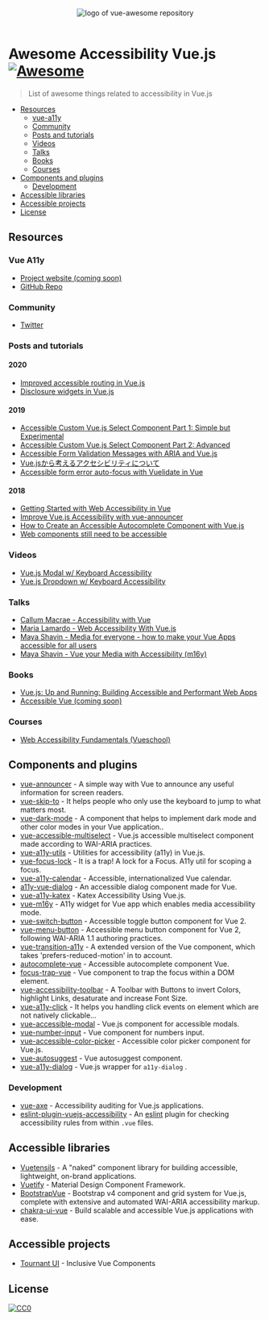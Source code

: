 <p align="center">
  <br>
  <img src="https://avatars0.githubusercontent.com/u/38933658?s=200&v=4" alt="logo of vue-awesome repository">
  <br>
  <br>
</p>

# Awesome Accessibility Vue.js [![Awesome](https://cdn.rawgit.com/sindresorhus/awesome/d7305f38d29fed78fa85652e3a63e154dd8e8829/media/badge.svg)](https://github.com/sindresorhus/awesome)

> List of awesome things related to accessibility in Vue.js

- [Resources](#resources)
  - [vue-a11y](#vue-a11y)
  - [Community](#community)
  - [Posts and tutorials](#posts-and-tutorials)
  - [Videos](#videos)
  - [Talks](#talks)
  - [Books](#books)
  - [Courses](#courses)
- [Components and plugins](#components-and-plugins)
  - [Development](#development)
- [Accessible libraries](#accessible-libraries)
- [Accessible projects](#accessible-projects)
- [License](#license)

## Resources

### Vue A11y
- [Project website (coming soon)](https://vue-a11y.com/)
- [GitHub Repo](https://github.com/vue-a11y)

### Community
- [Twitter](https://twitter.com/vue_a11y)

### Posts and tutorials

#### 2020
- [Improved accessible routing in Vue.js](https://marcus.io/blog/improved-accessible-routing-vuejs)
- [Disclosure widgets in Vue.js](https://marcus.io/blog/disclosure-widget-vuejs)

#### 2019
- [Accessible Custom Vue.js Select Component Part 1: Simple but Experimental](https://markus.oberlehner.net/blog/accessible-custom-vue-form-select-component-simple-but-experimental/)
- [Accessible Custom Vue.js Select Component Part 2: Advanced](https://markus.oberlehner.net/blog/accessible-custom-vue-form-select-component-simple-but-advanced/)
- [Accessible Form Validation Messages with ARIA and Vue.js](https://vuejsdevelopers.com/2019/05/13/accessibility-validation-aria-vuejs/)
- [Vue.jsから考えるアクセシビリティについて](https://yamanoku.net/vue-a11y/)
- [Accessible form error auto-focus with Vuelidate in Vue](https://dev.to/marinamosti/accessible-form-error-auto-focus-with-vuelidate-in-vue-4cok)

#### 2018
- [Getting Started with Web Accessibility in Vue](https://medium.com/@emilymears/getting-started-with-web-accessibility-in-vue-17e2c4ea0842)
- [Improve Vue.js Accessibility with vue-announcer](https://alligator.io/vuejs/vuejs-accessible-announcements/)
- [How to Create an Accessible Autocomplete Component with Vue.js](https://alligator.io/vuejs/vue-a11y-autocomplete/)
- [Web components still need to be accessible](https://www.24a11y.com/2018/web-components-still-need-to-be-accessible/)

### Videos
- [Vue.js Modal w/ Keyboard Accessibility](https://www.youtube.com/watch?v=qYrpSvWdYKQ)
- [Vue.js Dropdown w/ Keyboard Accessibility](https://www.youtube.com/watch?v=SGVSvi1OxE8)

### Talks
- [Callum Macrae - Accessibility with Vue](https://www.youtube.com/watch?v=1Rvg_XkFH8Q)
- [Maria Lamardo - Web Accessibility With Vue.js](https://www.youtube.com/watch?v=mHubDB6DIfE)
- [Maya Shavin - Media for everyone - how to make your Vue Apps accessible for all users](https://www.youtube.com/watch?v=3hWTC5h0uAw)
- [Maya Shavin - Vue your Media with Accessibility (m16y)](https://www.youtube.com/watch?v=7YRTDaP3nMw)

### Books
- [Vue.js: Up and Running: Building Accessible and Performant Web Apps](https://www.amazon.com/Vue-js-Running-Building-Accessible-Performant-ebook/dp/B07B1N6GVC)
- [Accessible Vue (coming soon)](https://marcus.io/blog/change-of-ebook-plans)

### Courses
- [Web Accessibility Fundamentals (Vueschool)](https://vueschool.io/courses/web-accessibility-fundamentals)

## Components and plugins
- [vue-announcer](https://github.com/vue-a11y/vue-announcer) - A simple way with Vue to announce any useful information for screen readers.
- [vue-skip-to](https://github.com/vue-a11y/vue-skip-to) -  It helps people who only use the keyboard to jump to what matters most.
- [vue-dark-mode](https://github.com/vue-a11y/vue-dark-mode) -  A component that helps to implement dark mode and other color modes in your Vue application..
- [vue-accessible-multiselect](https://github.com/vue-a11y/vue-accessible-multiselect) - Vue.js accessible multiselect component made according to WAI-ARIA practices.
- [vue-a11y-utils](https://github.com/jinjiang/vue-a11y-utils) - Utilities for accessibility (a11y) in Vue.js.
- [vue-focus-lock](https://github.com/theKashey/vue-focus-lock) - It is a trap! A lock for a Focus. A11y util for scoping a focus.
- [vue-a11y-calendar](https://github.com/IBM/vue-a11y-calendar) - Accessible, internationalized Vue calendar.
- [a11y-vue-dialog](https://github.com/renatodeleao/a11y-vue-dialog) - An accessible dialog component made for Vue.
- [vue-a11y-katex](https://github.com/dangvanthanh/vue-a11y-katex) - Katex Accessibility Using Vue.js.
- [vue-m16y](https://github.com/mayashavin/vue-m16y) - A11y widget for Vue app which enables media accessibility mode.
- [vue-switch-button](https://github.com/marcus-herrmann/vue-switch-button) - Accessible toggle button component for Vue 2.
- [vue-menu-button](https://github.com/marcus-herrmann/vue-menu-button) - Accessible menu button component for Vue 2, following WAI-ARIA 1.1 authoring practices.
- [vue-transition-a11y](https://github.com/vanhoofmaarten/vue-transition-a11y) - A extended version of the Vue <transition> component, which takes 'prefers-reduced-motion' in to account.
- [autocomplete-vue](https://github.com/trevoreyre/autocomplete/tree/master/packages/autocomplete-vue) - Accessible autocomplete component Vue.
- [focus-trap-vue](https://github.com/posva/focus-trap-vue) - Vue component to trap the focus within a DOM element.
- [vue-accessibility-toolbar](https://github.com/hendrixfan/vue-accessibility-toolbar) - A Toolbar with Buttons to invert Colors, highlight Links, desaturate and increase Font Size.
- [vue-a11y-click](https://github.com/swiecaJS/vue-a11y-click) - It helps you handling click events on element which are not natively clickable...
- [vue-accessible-modal](https://github.com/andrewvasilchuk/vue-accessible-modal) - Vue.js component for accessible modals.
- [vue-number-input](https://github.com/smwbtech/vue-number-input) - Vue component for numbers input.
- [vue-accessible-color-picker](https://github.com/kleinfreund/vue-accessible-color-picker) - Accessible color picker component for Vue.js.
- [vue-autosuggest](https://github.com/darrenjennings/vue-autosuggest) - Vue autosuggest component.
- [vue-a11y-dialog](https://github.com/morkro/vue-a11y-dialog) - Vue.js wrapper for `a11y-dialog` .

### Development
- [vue-axe](https://github.com/vue-a11y/vue-axe) - Accessibility auditing for Vue.js applications.
- [eslint-plugin-vuejs-accessibility](https://github.com/vue-a11y/eslint-plugin-vuejs-accessibilityy) - An [eslint](https://eslint.org/) plugin for checking accessibility rules from within `.vue` files.

## Accessible libraries
- [Vuetensils](https://vuetensils.stegosource.com/) - A "naked" component library for building accessible, lightweight, on-brand applications.
- [Vuetify](https://vuetifyjs.com/en/) - Material Design Component Framework.
- [BootstrapVue](https://bootstrap-vue.js.org/) - Bootstrap v4 component and grid system for Vue.js, complete with extensive and automated WAI-ARIA accessibility markup.
- [chakra-ui-vue](https://github.com/chakra-ui/chakra-ui-vue) - Build scalable and accessible Vue.js applications with ease.

## Accessible projects
- [Tournant UI](https://github.com/tournantdev/ui) - Inclusive Vue Components

## License
[![CC0](http://mirrors.creativecommons.org/presskit/buttons/88x31/svg/cc-zero.svg)](https://creativecommons.org/publicdomain/zero/1.0/)
